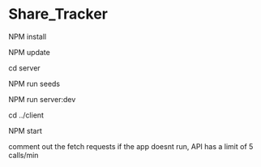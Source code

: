 # Share_Tracker

NPM install

NPM update

cd server

NPM run seeds 

NPM run server:dev

cd ../client 

NPM start


comment out the fetch requests if the app doesnt run, API has a limit of 5 calls/min

